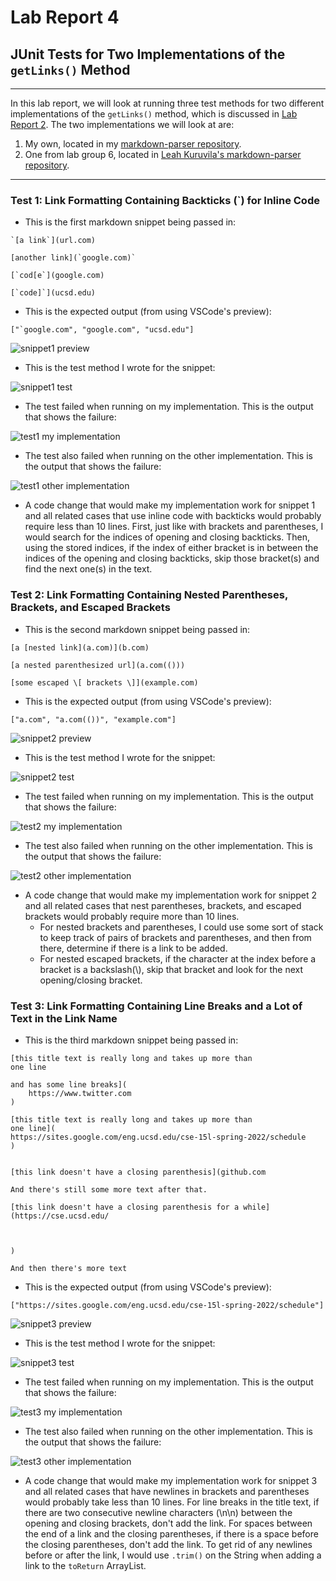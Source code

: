 # Lab Report 4
## JUnit Tests for Two Implementations of the `getLinks()` Method
---
In this lab report, we will look at running three test methods for two different implementations of the `getLinks()` method, which is discussed in [Lab Report 2](https://isabelwang30.github.io/cse15l-lab-reports/lab-report-2-week-4.html). The two implementations we will look at are:
1. My own, located in my [markdown-parser repository](https://github.com/isabelwang30/markdown-parser).
2. One from lab group 6, located in [Leah Kuruvila's markdown-parser repository](https://github.com/leahkuruvila/markdown-parser).

---
### Test 1: Link Formatting Containing Backticks (`) for Inline Code
* This is the first markdown snippet being passed in: 

```
`[a link`](url.com)

[another link](`google.com)`

[`cod[e`](google.com)

[`code]`](ucsd.edu)
```
* This is the expected output (from using VSCode's preview):

```
["`google.com", "google.com", "ucsd.edu"]
```
![snippet1 preview](https://user-images.githubusercontent.com/103291789/169705323-269e1566-583e-408b-a1ea-0ba32df153bc.jpeg)

* This is the test method I wrote for the snippet:

![snippet1 test](https://user-images.githubusercontent.com/103291789/169705353-72c7df39-be94-4a26-ae8d-2cd2386db93b.jpeg)

* The test failed when running on my implementation. This is the output that shows the failure:

![test1 my implementation](https://user-images.githubusercontent.com/103291789/169705366-09bdd19f-cf55-43c6-b198-dc6378a04365.jpeg)

* The test also failed when running on the other implementation. This is the output that shows the failure:

![test1 other implementation](https://user-images.githubusercontent.com/103291789/169705385-fcd60e9e-3ddb-46f8-ae5d-81e3aea055e0.jpeg)

* A code change that would make my implementation work for snippet 1 and all related cases that use inline code with backticks would probably require less than 10 lines. First, just like with brackets and parentheses, I would search for the indices of opening and closing backticks. Then, using the stored indices, if the index of either bracket is in between the indices of the opening and closing backticks, skip those bracket(s) and find the next one(s) in the text.

### Test 2: Link Formatting Containing Nested Parentheses, Brackets, and Escaped Brackets
* This is the second markdown snippet being passed in: 

```
[a [nested link](a.com)](b.com)

[a nested parenthesized url](a.com(()))

[some escaped \[ brackets \]](example.com)
```
* This is the expected output (from using VSCode's preview):

```
["a.com", "a.com(())", "example.com"]
```
![snippet2 preview](https://user-images.githubusercontent.com/103291789/169705394-7fbc13e6-f403-4b41-a40e-e81e081ce47e.jpeg)

* This is the test method I wrote for the snippet:

![snippet2 test](https://user-images.githubusercontent.com/103291789/169705442-523b4d11-569b-410f-9085-30aa29adef0f.jpeg)

* The test failed when running on my implementation. This is the output that shows the failure:

![test2 my implementation](https://user-images.githubusercontent.com/103291789/169705460-fc47f776-5deb-4f61-96e9-e7058814813a.jpeg)

* The test also failed when running on the other implementation. This is the output that shows the failure:

![test2 other implementation](https://user-images.githubusercontent.com/103291789/169705475-3b190e6c-fdfd-4742-a544-96cca2804739.jpeg)

* A code change that would make my implementation work for snippet 2 and all related cases that nest parentheses, brackets, and escaped brackets would probably require more than 10 lines.
    * For nested brackets and parentheses, I could use some sort of stack to keep track of pairs of brackets and parentheses, and then from there, determine if there is a link to be added.
    * For nested escaped brackets, if the character at the index before a bracket is a backslash(\\), skip that bracket and look for the next opening/closing bracket.

### Test 3: Link Formatting Containing Line Breaks and a Lot of Text in the Link Name
* This is the third markdown snippet being passed in: 

```
[this title text is really long and takes up more than 
one line

and has some line breaks](
    https://www.twitter.com
)

[this title text is really long and takes up more than 
one line](
https://sites.google.com/eng.ucsd.edu/cse-15l-spring-2022/schedule
)


[this link doesn't have a closing parenthesis](github.com

And there's still some more text after that.

[this link doesn't have a closing parenthesis for a while](https://cse.ucsd.edu/



)

And then there's more text
```
* This is the expected output (from using VSCode's preview):

```
["https://sites.google.com/eng.ucsd.edu/cse-15l-spring-2022/schedule"]
```
![snippet3 preview](https://user-images.githubusercontent.com/103291789/169705518-7b2e85a8-a3c8-4c3a-a83e-793e5bba196a.jpeg)

* This is the test method I wrote for the snippet:

![snippet3 test](https://user-images.githubusercontent.com/103291789/169713685-37b43b84-98ef-4e72-9655-d95f800c392c.jpeg)

* The test failed when running on my implementation. This is the output that shows the failure:

![test3 my implementation](https://user-images.githubusercontent.com/103291789/169713700-0330d684-6783-4fa7-b285-e8abaf344f22.jpeg)

* The test also failed when running on the other implementation. This is the output that shows the failure:

![test3 other implementation](https://user-images.githubusercontent.com/103291789/169713720-3b93ca4a-123e-4ef7-82d3-bab056d54179.jpeg)

* A code change that would make my implementation work for snippet 3 and all related cases that have newlines in brackets and parentheses would probably take less than 10 lines. For line breaks in the title text, if there are two consecutive newline characters (\n\n) between the opening and closing brackets, don't add the link. For spaces between the end of a link and the closing parentheses, if there is a space before the closing parentheses, don't add the link. To get rid of any newlines before or after the link, I would use `.trim()` on the String when adding a link to the `toReturn` ArrayList.
